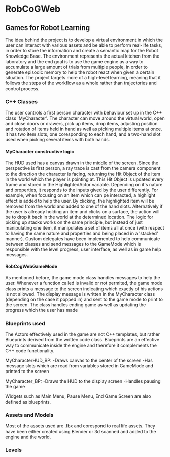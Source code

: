 # RobCoGWeb
## Games for Robot Learning

 The idea behind the project is to develop a virtual environment in which the user can interact with various assets and be able to perform real-life tasks, in order to store the information and create a semantic map for the Robot Knowledge Base. The environment represents the actual kitchen from the laboratory and the end goal is to use the game engine as a way to accumulate a large amount of trials from multiple people, in order to generate episodic memory to help the robot react when given a certain situation. The project targets more of a high-level learning, meaning that it follows the steps of the workflow as a whole rather than trajectories and control process.
 
### C++ Classes

The user controls a first person character with behaviour set up in the C++ class 'MyCharacter'. The character can move around the virtual world, open and close doors or drawers, pick up items, drop items, adjusting position and rotation of items held in hand as well as picking multiple items at once. It has two item slots, one coresponding to each hand, and a two-hand slot used when picking several items with both hands.

#### MyCharacter constructive logic

The HUD used has a canvas drawn in the middle of the screen. Since the perspective is first person, a ray trace is cast from the camera component to the direction the character is facing, returning the Hit Object of the item in the world which the player is pointing at.
This Hit Object is updated every frame and stored in the HighlightedActor variable. Depending on it's nature and properties, it responds to the inputs gived by the user differently. For example, when focusing on an item which can pe interacted, a highlight effect is added to help the user. By clicking, the highlighted item will be removed from the world and added to one of the hand slots. Alternatively if the user is allready holding an item and clicks on a surface, the action will be to drop it back in the world at the determined location.
The logic for picking up stacks works on the same principle, but instead of just manipulating one item, it manipulates a set of items all at once (with respect to having the same nature and properties and being placed in a 'stacked' manner).
Custom delegates have been implemented to help communicate between classes and send messages to the GameMode which is responsible with the level progress, user interface, as well as in game help messages.

#### RobCogWebGameMode

As mentioned before, the game mode class handles messages to help the user. Whenever a function called is invalid or not permited, the game mode class prints a message to the screen indicating which exactly of his actions is not allowed. The display message is written in the MyCharacter class (depending on the case it popped in) and sent to the game mode to print to the screen.
The class handles ending game as well as updating the progress which the user has made

### Blueprints used

The Actors effectively used in the game are not C++ templates, but rather Blueprints derived from the written code class. Blueprints are an effective way to communicate inside the engine and therefore it complements the C++ code functionality.

MyCharacterHUD_BP:
-Draws canvas to the center of the screen
-Has message slots which are read from variables stored in GameMode and printed to the screen

MyCharacter_BP:
-Draws the HUD to the display screen
-Handles pausing the game

Widgets such as Main Menu, Pause Menu, End Game Screen are also defined as blueprints.

### Assets and Models

Most of the assets used are .fbx and corespond to real life assets. They have been either created using Blender or 3d scanned and added to the engine and the world.

### Levels
